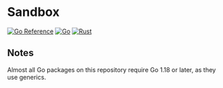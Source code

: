 # Sandbox

[![Go Reference](https://pkg.go.dev/badge/github.com/FedericoSchonborn/sandbox.svg)](https://pkg.go.dev/github.com/FedericoSchonborn/sandbox)
[![Go](https://github.com/FedericoSchonborn/sandbox/actions/workflows/go.yml/badge.svg)](https://github.com/FedericoSchonborn/sandbox/actions/workflows/go.yml)
[![Rust](https://github.com/FedericoSchonborn/sandbox/actions/workflows/rust.yml/badge.svg)](https://github.com/FedericoSchonborn/sandbox/actions/workflows/rust.yml)

## Notes

Almost all Go packages on this repository require Go 1.18 or later, as they use generics.
